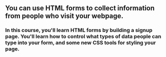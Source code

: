 ## You can use HTML forms to collect information from people who visit your webpage.

### In this course, you'll learn HTML forms by building a signup page. You'll learn how to control what types of data people can type into your form, and some new CSS tools for styling your page.